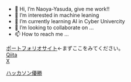 - 👋 Hi, I’m Naoya-Yasuda,  give me work!!
- 👀 I’m interested in machine leaning
- 🌱 I’m currently learning AI in Cyber Univercity
- 💞️ I’m looking to collaborate on ...
- 📫 How to reach me ...

[ポートフォリオサイト](https://naoya-yasuda.github.io/portfolio2/)←まずここをみてください。<br>
[Qiita](https://qiita.com/2301330039zz)<br>
[X](https://twitter.com/yasutyNhoffman/)<br>

[ハッカソン優勝](https://hacku.yahoo.co.jp/hacku2023_online/index.html)<br>

<!---
Naoya-Yasuda/Naoya-Yasuda is a ✨ special ✨ repository because its `README.md` (this file) appears on your GitHub profile.
You can click the Preview link to take a look at your changes.
--->
